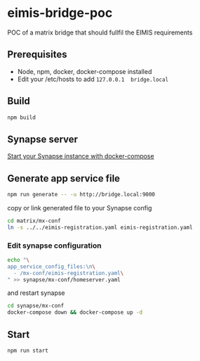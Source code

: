 # eimis-bridge-poc
POC of a matrix bridge that should fullfil the EIMIS requirements

## Prerequisites

- Node, npm, docker, docker-compose installed
- Edit your /etc/hosts to add `127.0.0.1  bridge.local`

## Build

```bash
npm build
```

## Synapse server

[Start your Synapse instance with docker-compose](matrix/readme.md)

## Generate app service file

```bash
npm run generate -- -u http://bridge.local:9000
```

copy or link generated file to your Synapse config

```bash
cd matrix/mx-conf
ln -s ../../eimis-registration.yaml eimis-registration.yaml
```

### Edit synapse configuration

```bash
echo "\
app_service_config_files:\n\
  - /mx-conf/eimis-registration.yaml\
" >> synapse/mx-conf/homeserver.yaml
```
and restart synapse
```bash
cd synapse/mx-conf
docker-compose down && docker-compose up -d
```

## Start

```bash
npm run start
```

